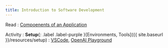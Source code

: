```yaml
---
title: Introduction to Software Development
---
```


Read
: [Compoenents of an Application](#)

Activity
: **Setup**{: .label .label-purple }[Environments, Tools]({{ site.baseurl }}/resources/setup)
: [VSCode](https://code.visualstudio.com/download), [OpenAI Playground](https://platform.openai.com/playground/)